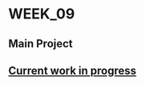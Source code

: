 # WEEK_09

## Main Project
## [Current work in progress](https://TajHealy.github.io/CodeWords/week_09/randomWalker/) 


